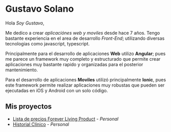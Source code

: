 # Gustavo Solano
Hola _Soy Gustavo_, 

Me dedico a crear *aplicaciónes web y moviles* desde hace 7 años. Tengo bastante experiencia en el area de desarrollo *Front-End*; utilizando diversas tecnologias como javascript, typescript. 

Principalmente para el desarrollo de aplicaciones **Web** utilizo **Angular**; pues me parece un framework muy completo y estructurado que permite crear aplicaciones muy bastante rapido y organizadas para el posterior mantenimiento.

Para el desarrollo de aplicaciones **Moviles** utilizó principalmente **Ionic**, pues este framework permite realizar aplicaciones muy robustas que pueden ser ejecutadas en iOS y Android con un solo código.

## Mis proyectos

* [Lista de precios Forever Living Product](http://precios.factble.com) - _Personal_
* [Historial Clínico](https://github.com/gusfravo/about_me/blob/main/historia_clinico_app.md) - _Personal_







